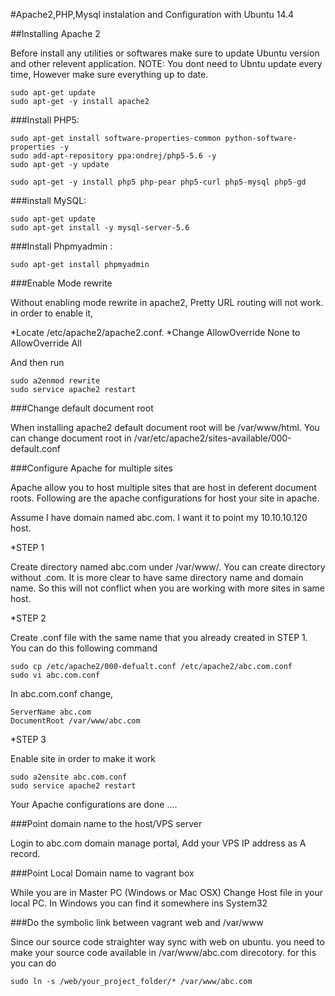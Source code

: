#Apache2,PHP,Mysql instalation  and Configuration with Ubuntu 14.4 

##Installing Apache 2

Before install any utilities or softwares make sure to update Ubuntu version and other relevent application. 
NOTE:  You dont need to Ubntu update every time, However make sure everything up to date.
	
	sudo apt-get update
	sudo apt-get -y install apache2 

###Install PHP5: 

	sudo apt-get install software-properties-common python-software-properties -y
	sudo add-apt-repository ppa:ondrej/php5-5.6 -y
	sudo apt-get -y update

	sudo apt-get -y install php5 php-pear php5-curl php5-mysql php5-gd

###install MySQL: 

	sudo apt-get update
	sudo apt-get install -y mysql-server-5.6


###Install Phpmyadmin : 
	
	sudo apt-get install phpmyadmin


###Enable Mode rewrite  

Without enabling mode rewrite in apache2, Pretty URL routing will not work. in order to enable it,

*Locate /etc/apache2/apache2.conf.
*Change AllowOverride None   to AllowOverride All 

And then run

	sudo a2enmod rewrite 
	sudo service apache2 restart



###Change default document root 

When installing apache2 default document root will be /var/www/html. You can change document root in /var/etc/apache2/sites-available/000-default.conf

###Configure Apache for multiple sites

Apache allow you to host multiple sites that are host in deferent document roots. Following are the apache configurations for host your site in apache. 

Assume I have domain named abc.com. I want it to point my 10.10.10.120 host.


*STEP 1
 
 Create directory named abc.com under /var/www/. You can create directory without .com. It is more clear to have  same directory name and domain name. So this will not conflict when you are working with more sites in same host.

*STEP 2
 
 Create .conf file with the same name that you already created in STEP 1. You can do this following command
 
 	sudo cp /etc/apache2/000-defualt.conf /etc/apache2/abc.com.conf
 	sudo vi abc.com.conf

 In abc.com.conf change,

 	ServerName abc.com
 	DocumentRoot /var/www/abc.com


*STEP 3
 
 Enable site in order to make it work

 	sudo a2ensite abc.com.conf
 	sudo service apache2 restart
 	

Your Apache configurations are done ....



###Point domain name to the host/VPS server
   
Login to abc.com domain manage portal, Add your VPS IP address  as  A record.


###Point Local Domain name to vagrant box

While you are in Master PC (Windows or Mac OSX) Change Host file in your local PC. In Windows you can find it  somewhere ins System32 


###Do the symbolic link between vagrant web and /var/www

Since our source code straighter way sync with web on ubuntu. you need to make your source code available in /var/www/abc.com direcotory.
for this you can do 
	
	sudo ln -s /web/your_project_folder/* /var/www/abc.com


